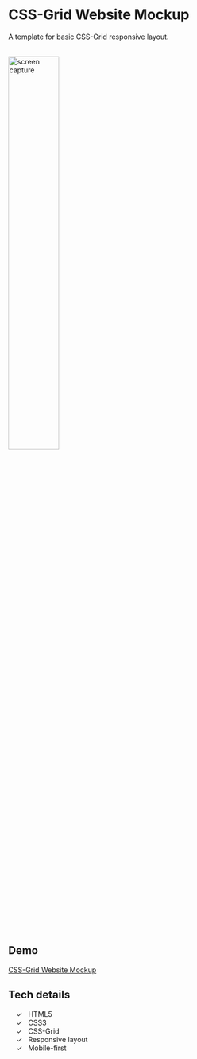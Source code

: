 # CSS-Grid Website Mockup

A template for basic CSS-Grid responsive layout.

<br>
<img width="45%" alt="screen capture" src="../master/assets/img/captureweb.jpeg">

## Demo

[CSS-Grid Website Mockup]

## Tech details

&nbsp;&nbsp;&nbsp;&nbsp;&check;&nbsp;&nbsp; HTML5<br>
&nbsp;&nbsp;&nbsp;&nbsp;&check;&nbsp;&nbsp; CSS3<br>
&nbsp;&nbsp;&nbsp;&nbsp;&check;&nbsp;&nbsp; CSS-Grid<br>
&nbsp;&nbsp;&nbsp;&nbsp;&check;&nbsp;&nbsp; Responsive layout<br>
&nbsp;&nbsp;&nbsp;&nbsp;&check;&nbsp;&nbsp; Mobile-first<br>

<br><br>

[CSS-Grid Website Mockup]: https://alenagm.github.io/css-grid-website-mockup/
